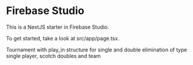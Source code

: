 # Firebase Studio

This is a NextJS starter in Firebase Studio.

To get started, take a look at src/app/page.tsx.

Tournament with play_in structure for single and double elimination of type single player, scotch doubles and team